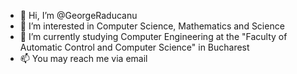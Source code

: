 - 👋 Hi, I’m @GeorgeRaducanu
- 👀 I’m interested in Computer Science, Mathematics and Science
- 🌱 I’m currently  studying Computer Engineering at the "Faculty of Automatic Control and Computer Science" in Bucharest
- 📫 You may reach me via email

<!---
GeorgeRaducanu/GeorgeRaducanu is a ✨ special ✨ repository because its `README.md` (this file) appears on your GitHub profile.
You can click the Preview link to take a look at your changes.
--->
